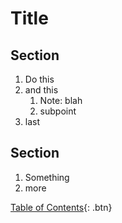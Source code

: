 <link rel="stylesheet" href="/instructions/style.css">

# Title

## Section
1. Do this
2. and this
    1. Note: blah
    2. subpoint
3. last

## Section
1. Something
2. more

[Table of Contents](/README.md){: .btn}
